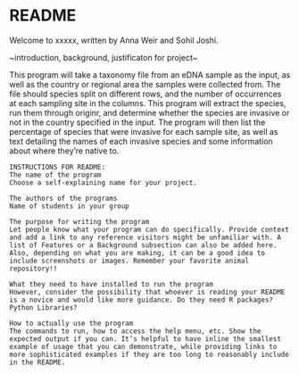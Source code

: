 # README

Welcome to xxxxx, written by Anna Weir and Sohil Joshi. 


~introduction, background, justificaton for project~

This program will take a taxonomy file from an eDNA sample as the input, as well as the country or regional area the samples were collected from. The file should species split on different rows, and the number of occurrences at each sampling site in the columns.  This program will extract the species, run them through originr, and determine whether the species are invasive or not in the country specified in the input. The program will then list the percentage of species that were invasive for each sample site, as well as text detailing the names of each invasive species and some information about where they’re native to. 


```
INSTRUCTIONS FOR README:
The name of the program
Choose a self-explaining name for your project.

The authors of the programs
Name of students in your group

The purpose for writing the program 
Let people know what your program can do specifically. Provide context and add a link to any reference visitors might be unfamiliar with. A list of Features or a Background subsection can also be added here. Also, depending on what you are making, it can be a good idea to include screenshots or images. Remember your favorite animal repository!!

What they need to have installed to run the program
However, consider the possibility that whoever is reading your README is a novice and would like more guidance. Do they need R packages? Python Libraries?

How to actually use the program 
The commands to run, how to access the help menu, etc. Show the expected output if you can. It’s helpful to have inline the smallest example of usage that you can demonstrate, while providing links to more sophisticated examples if they are too long to reasonably include in the README.
```
